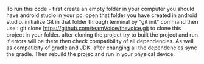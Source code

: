 To run this code -
first create an empty folder in your computer 
you should have android studio in your pc.
open that folder you have created in android studio.
initialize Git in that folder through terminal by "git init" command
then use : git clone https://github.com/teamVoice/thevoice.git
to clone this project in your folder.
after cloning the project try to built the project and run if errors
will be there then check compatibility of all dependencies.
As well as compatibity of gradle and JDK. 
after changing all the dependencies sync the gradle. 
Then rebuild the projec and run in your physical device.
 
 
